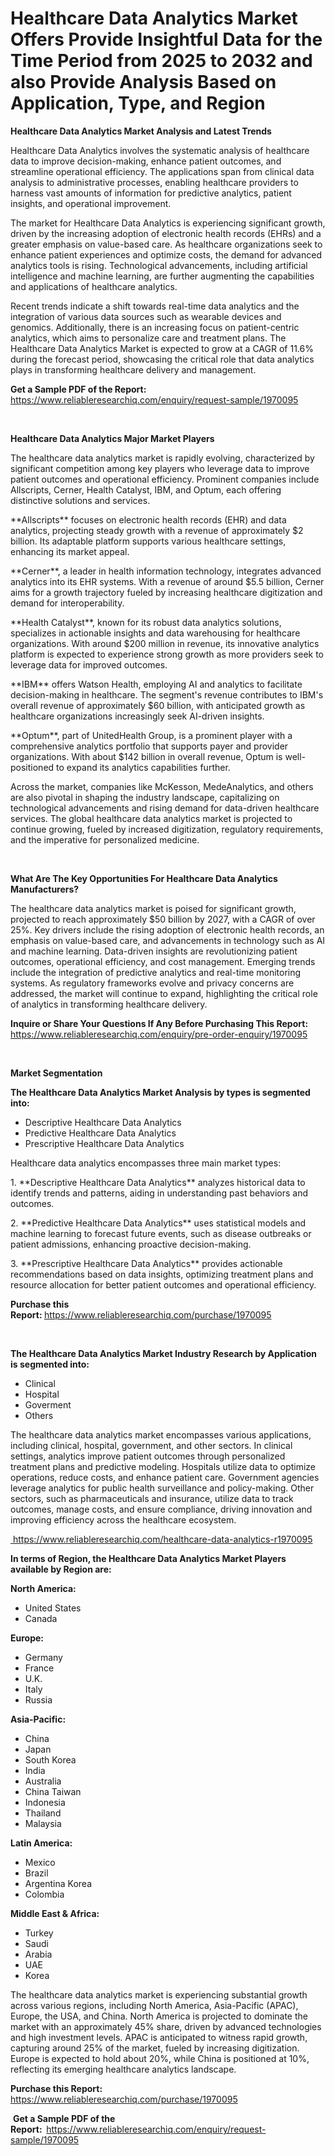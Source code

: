 <p><h1>Healthcare Data Analytics Market Offers Provide Insightful Data for the Time Period from 2025 to 2032 and also Provide Analysis Based on Application, Type, and Region</h1></p><p><strong>Healthcare Data Analytics Market Analysis and Latest Trends</strong></p>
<p><p>Healthcare Data Analytics involves the systematic analysis of healthcare data to improve decision-making, enhance patient outcomes, and streamline operational efficiency. The applications span from clinical data analysis to administrative processes, enabling healthcare providers to harness vast amounts of information for predictive analytics, patient insights, and operational improvement.</p><p>The market for Healthcare Data Analytics is experiencing significant growth, driven by the increasing adoption of electronic health records (EHRs) and a greater emphasis on value-based care. As healthcare organizations seek to enhance patient experiences and optimize costs, the demand for advanced analytics tools is rising. Technological advancements, including artificial intelligence and machine learning, are further augmenting the capabilities and applications of healthcare analytics.</p><p>Recent trends indicate a shift towards real-time data analytics and the integration of various data sources such as wearable devices and genomics. Additionally, there is an increasing focus on patient-centric analytics, which aims to personalize care and treatment plans. The Healthcare Data Analytics Market is expected to grow at a CAGR of 11.6% during the forecast period, showcasing the critical role that data analytics plays in transforming healthcare delivery and management.</p></p>
<p><strong>Get a Sample PDF of the Report:&nbsp;</strong> <a href="https://www.reliableresearchiq.com/enquiry/request-sample/1970095?utm_campaign=3266&utm_medium=2&utm_source=Github&utm_content=ia&utm_term=19042025&utm_id=healthcare-data-analytics">https://www.reliableresearchiq.com/enquiry/request-sample/1970095</a></p>
<p>&nbsp;</p>
<p><strong>Healthcare Data Analytics Major Market Players</strong></p>
<p><p>The healthcare data analytics market is rapidly evolving, characterized by significant competition among key players who leverage data to improve patient outcomes and operational efficiency. Prominent companies include Allscripts, Cerner, Health Catalyst, IBM, and Optum, each offering distinctive solutions and services.</p><p>**Allscripts** focuses on electronic health records (EHR) and data analytics, projecting steady growth with a revenue of approximately $2 billion. Its adaptable platform supports various healthcare settings, enhancing its market appeal.</p><p>**Cerner**, a leader in health information technology, integrates advanced analytics into its EHR systems. With a revenue of around $5.5 billion, Cerner aims for a growth trajectory fueled by increasing healthcare digitization and demand for interoperability.</p><p>**Health Catalyst**, known for its robust data analytics solutions, specializes in actionable insights and data warehousing for healthcare organizations. With around $200 million in revenue, its innovative analytics platform is expected to experience strong growth as more providers seek to leverage data for improved outcomes.</p><p>**IBM** offers Watson Health, employing AI and analytics to facilitate decision-making in healthcare. The segment's revenue contributes to IBM's overall revenue of approximately $60 billion, with anticipated growth as healthcare organizations increasingly seek AI-driven insights.</p><p>**Optum**, part of UnitedHealth Group, is a prominent player with a comprehensive analytics portfolio that supports payer and provider organizations. With about $142 billion in overall revenue, Optum is well-positioned to expand its analytics capabilities further.</p><p>Across the market, companies like McKesson, MedeAnalytics, and others are also pivotal in shaping the industry landscape, capitalizing on technological advancements and rising demand for data-driven healthcare services. The global healthcare data analytics market is projected to continue growing, fueled by increased digitization, regulatory requirements, and the imperative for personalized medicine.</p></p>
<p>&nbsp;</p>
<p><strong>What Are The Key Opportunities For Healthcare Data Analytics Manufacturers?</strong></p>
<p><p>The healthcare data analytics market is poised for significant growth, projected to reach approximately $50 billion by 2027, with a CAGR of over 25%. Key drivers include the rising adoption of electronic health records, an emphasis on value-based care, and advancements in technology such as AI and machine learning. Data-driven insights are revolutionizing patient outcomes, operational efficiency, and cost management. Emerging trends include the integration of predictive analytics and real-time monitoring systems. As regulatory frameworks evolve and privacy concerns are addressed, the market will continue to expand, highlighting the critical role of analytics in transforming healthcare delivery.</p></p>
<p><strong>Inquire or Share Your Questions If Any Before Purchasing This Report:</strong> <a href="https://www.reliableresearchiq.com/enquiry/pre-order-enquiry/1970095?utm_campaign=3266&utm_medium=2&utm_source=Github&utm_content=ia&utm_term=19042025&utm_id=healthcare-data-analytics">https://www.reliableresearchiq.com/enquiry/pre-order-enquiry/1970095</a></p>
<p>&nbsp;</p>
<p><strong>Market Segmentation</strong></p>
<p><strong>The Healthcare Data Analytics Market Analysis by types is segmented into:</strong></p>
<p><ul><li>Descriptive Healthcare Data Analytics</li><li>Predictive Healthcare Data Analytics</li><li>Prescriptive Healthcare Data Analytics</li></ul></p>
<p><p>Healthcare data analytics encompasses three main market types: </p><p>1. **Descriptive Healthcare Data Analytics** analyzes historical data to identify trends and patterns, aiding in understanding past behaviors and outcomes. </p><p>2. **Predictive Healthcare Data Analytics** uses statistical models and machine learning to forecast future events, such as disease outbreaks or patient admissions, enhancing proactive decision-making.</p><p>3. **Prescriptive Healthcare Data Analytics** provides actionable recommendations based on data insights, optimizing treatment plans and resource allocation for better patient outcomes and operational efficiency.</p></p>
<p><strong>Purchase this Report:&nbsp;</strong><a href="https://www.reliableresearchiq.com/purchase/1970095?utm_campaign=3266&utm_medium=2&utm_source=Github&utm_content=ia&utm_term=19042025&utm_id=healthcare-data-analytics">https://www.reliableresearchiq.com/purchase/1970095</a></p>
<p>&nbsp;</p>
<p><strong>The Healthcare Data Analytics Market Industry Research by Application is segmented into:</strong></p>
<p><ul><li>Clinical</li><li>Hospital</li><li>Goverment</li><li>Others</li></ul></p>
<p><p>The healthcare data analytics market encompasses various applications, including clinical, hospital, government, and other sectors. In clinical settings, analytics improve patient outcomes through personalized treatment plans and predictive modeling. Hospitals utilize data to optimize operations, reduce costs, and enhance patient care. Government agencies leverage analytics for public health surveillance and policy-making. Other sectors, such as pharmaceuticals and insurance, utilize data to track outcomes, manage costs, and ensure compliance, driving innovation and improving efficiency across the healthcare ecosystem.</p></p>
<p><a href="https://www.reliableresearchiq.com/healthcare-data-analytics-r1970095?utm_campaign=3266&utm_medium=2&utm_source=Github&utm_content=ia&utm_term=19042025&utm_id=healthcare-data-analytics">&nbsp;https://www.reliableresearchiq.com/healthcare-data-analytics-r1970095</a></p>
<p><strong>In terms of Region, the Healthcare Data Analytics Market Players available by Region are:</strong></p>
<p>
    <p> <strong> North America: </strong>
        <ul>
            <li>United States</li>
            <li>Canada</li>
        </ul>
        </p> 
    <p> <strong> Europe: </strong>
        <ul>
            <li>Germany</li>
            <li>France</li>
            <li>U.K.</li>
            <li>Italy</li>
            <li>Russia</li>
        </ul>
        </p> 
    <p> <strong> Asia-Pacific: </strong>
        <ul>
            <li>China</li>
            <li>Japan</li>
            <li>South Korea</li>
            <li>India</li>
            <li>Australia</li>
            <li>China Taiwan</li>
            <li>Indonesia</li>
            <li>Thailand</li>
            <li>Malaysia</li>
        </ul>
        </p> 
    <p> <strong> Latin America: </strong>
        <ul>
            <li>Mexico</li>
            <li>Brazil</li>
            <li>Argentina Korea</li>
            <li>Colombia</li>
        </ul>
        </p> 
    <p> <strong> Middle East & Africa: </strong>
        <ul>
            <li>Turkey</li>
            <li>Saudi</li>
            <li>Arabia</li>
            <li>UAE</li>
            <li>Korea</li>
        </ul>
    </p>
    </p>
<p><p>The healthcare data analytics market is experiencing substantial growth across various regions, including North America, Asia-Pacific (APAC), Europe, the USA, and China. North America is projected to dominate the market with an approximately 45% share, driven by advanced technologies and high investment levels. APAC is anticipated to witness rapid growth, capturing around 25% of the market, fueled by increasing digitization. Europe is expected to hold about 20%, while China is positioned at 10%, reflecting its emerging healthcare analytics landscape.</p></p>
<p><strong>Purchase this Report: </strong><a href="https://www.reliableresearchiq.com/purchase/1970095?utm_campaign=3266&utm_medium=2&utm_source=Github&utm_content=ia&utm_term=19042025&utm_id=healthcare-data-analytics">https://www.reliableresearchiq.com/purchase/1970095</a></p>
<p>&nbsp;<strong>Get a Sample PDF of the Report:&nbsp;&nbsp;</strong><a href="https://www.reliableresearchiq.com/enquiry/request-sample/1970095?utm_campaign=3266&utm_medium=2&utm_source=Github&utm_content=ia&utm_term=19042025&utm_id=healthcare-data-analytics">https://www.reliableresearchiq.com/enquiry/request-sample/1970095</a></p>
<p><strong></strong></p>
<p><p></p><p></p><p></p></p>